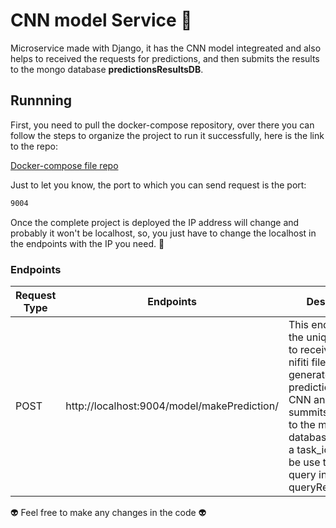 # CNN model Service 👾
Microservice made with Django, it has the CNN model integreated and also helps to received the requests for predictions, and then submits the results to the mongo database **predictionsResultsDB**.


## Runnning
First, you need to pull the docker-compose repository, over there you can follow the steps to organize the project to run it successfully, here is the link to the repo:

[Docker-compose file repo](https://github.com/Proyecto-de-Grado-Brainy-Noise/docker-compose/tree/develop)

Just to let you know, the port to which you can send request is the port:

```sh
9004
```

Once the complete project is deployed the IP address will change and probably it won't be localhost, so, you just have to change the localhost in the endpoints with the IP you need. 🧐

### Endpoints
| Request Type | Endpoints |Description|Params|Body|
| ------ | ------ | ------ | ------ | ------ |
| POST | http://localhost:9004/model/makePrediction/ |This endpoint has the unique purpose to received the nifiti file and generate the prediction of the CNN and then it summits the result to the mongo database, it returns a task_id which can be use to make a query in the queryResultService||**resonance_file**(Nifti file),  **metadata**(JSON file),  **email**(String)|

👽 Feel free to make any changes in the code 👽

